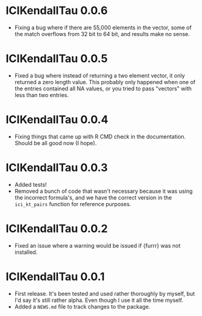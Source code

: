 # ICIKendallTau 0.0.6

* Fixing a bug where if there are 55,000 elements in the vector, some of the match overflows from 32 bit to 64 bit, and results make no sense.

# ICIKendallTau 0.0.5

* Fixed a bug where instead of returning a two element vector, it only returned a zero length value.
This probably only happened when one of the entries contained all NA values, or you tried to pass "vectors" with less than two entries.

# ICIKendallTau 0.0.4

* Fixing things that came up with R CMD check in the documentation.
Should be all good now (I hope).

# ICIKendallTau 0.0.3

* Added tests!
* Removed a bunch of code that wasn't necessary because it was using the incorrect formula's, and we have the correct version in the `ici_kt_pairs` function for reference purposes.

# ICIKendallTau 0.0.2

* Fixed an issue where a warning would be issued if {furrr} was not installed.

# ICIKendallTau 0.0.1

* First release. It's been tested and used rather thoroughly by myself, but I'd say it's still rather alpha. Even though I use it all the time myself.
* Added a `NEWS.md` file to track changes to the package.
